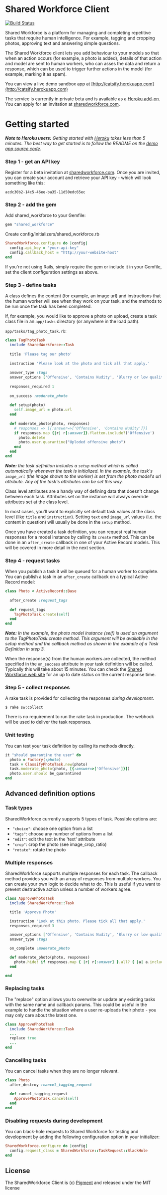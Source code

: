 Shared Workforce Client
=======================

[![Build Status](https://secure.travis-ci.org/sharedworkforce/sharedworkforce.png)](http://travis-ci.org/#!/sharedworkforce/sharedworkforce)

Shared Workforce is a platform for managing and completing repetitive tasks that require human intelligence. For example, tagging and cropping photos, approving text and answering simple questions.

The Shared Workforce client lets you add behaviour to your models so that when an action occurs (for example, a photo is added), details of that action and model are sent to human workers, who can asses the data and return a response, which can be used to trigger further actions in the model (for example, marking it as spam).

You can view a live demo sandbox app at [http://catsify.herokuapp.com](http://catsify.herokuapp.com)

The service is currently in private beta and is available as a [Heroku add-on](https://addons.heroku.com/sharedworkforce). You can apply for an invitation at [sharedworkforce.com](http://www.sharedworkforce.com).


Getting started
===============

_**Note to Heroku users:** Getting started with [Heroku](http://www.heroku.com]) takes less than 5 minutes. The best way to get started is to follow the README on the [demo app source code](https://github.com/sharedworkforce/sharedworkforce-demo-rails)._

### Step 1 - get an API key

Register for a beta invitation at [sharedworkforce.com](http://www.sharedworkforce.com). Once you are invited, you can create your account and retrieve your API key - which will look something like this:

    acdc30b2-14c5-46ee-ba35-11d50edc65ec

### Step 2 - add the gem
  
Add shared_workforce to your Gemfile:

```ruby
gem "shared_workforce"
```

Create config/initializers/shared_workforce.rb

```ruby
SharedWorkforce.configure do |config|
  config.api_key = "your-api-key"
  config.callback_host = "http://your-website-host"
end
```

If you're not using Rails, simply require the gem or include it in your Gemfile, set the client configuration settings as above.

### Step 3 - define tasks

A class defines the content (for example, an image url) and instructions that the human worker will see when they work on your task, and the methods to be run once the task has been completed.

If, for example, you would like to approve a photo on upload, create a task class file in an `app/tasks` directory (or anywhere in the load path).


`app/tasks/tag_photo_task.rb`:

```ruby
class TagPhotoTask
  include SharedWorkforce::Task
  
  title 'Please tag our photo'
  
  instruction 'Please look at the photo and tick all that apply.'
  
  answer_type :tags
  answer_options ['Offensive', 'Contains Nudity', 'Blurry or low quality', 'Upside down or sideways']
  
  responses_required 1
  
  on_success :moderate_photo
  
  def setup(photo)
    self.image_url = photo.url
  end
  
  def moderate_photo(photo, responses)
    # responses => [{:answer=>['Offensive', 'Contains Nudity']}]
    if responses.map {|r| r[:answer]}.flatten.include?('Offensive')
      photo.delete
      photo.user.quarantine("Uploded offensive photo")
    end
  end
end
```
_**Note:** the task definition includes a `setup` method which is called automatically whenever the task is initialized. In the example, the task's `image_url` (the image shown to the worker) is set from the photo model's url attribute. Any of the task's attributes can be set this way._

Class level attributes are a handy way of defining data that doesn't change between each task.
Attributes set on the instance will always override attributes set at the class level.

In most cases, you'll want to explicitly set default task values at the class level
(like `title` and `instruction`). Setting `text`
and `image_url` values (i.e. the content in question) will usually be done in
the `setup` method.</p>

Once you have created a task definition, you can request real human responses for a model instance by calling its `create` method. This can be done in an `after_create` callback in one of your Active Record models. This will be covered in more detail in the next section.

### Step 4 - request tasks

When you publish a task it will be queued for a human worker to complete. You can publish a task in an `after_create` callback on a typical Active Record model:

```ruby
class Photo < ActiveRecord::Base
  
  after_create :request_tags
  
  def request_tags
    TagPhotoTask.create(self)
  end
end
```

_**Note:** In the example, the photo model instance (self) is used an argument to the TagPhotoTask.create method. This argument will be available in the setup method and the callback method as shown in the example of a Task Definition in step 3._

When the response(s) from the human workers are collected, the method specified in the `on_success` attribute in your task definition will be called. Typically this will take about 15 minutes. You can check the [Shared Workforce web site](http://www.sharedworkforce.com) for an up to date status on the current response time.

### Step 5 - collect responses

A rake task is provided for collecting the responses *during development*.

```
$ rake sw:collect
```

There is no requirement to run the rake task in production. The webhook will be used to deliver the task responses.

### Unit testing

You can test your task definition by calling its methods directly.

```ruby
it "should quarantine the user" do
  photo = Factory(:photo)
  task = ClassifyPhotoTask.new(photo)
  task.moderate_photo(photo, [{:answer=>['Offensive']}])
  photo.user.should be_quarantined
end
```

Advanced definition options
----------------------------------------

### Task types

SharedWorkforce currently supports 5 types of task. Possible options are:

  * `"choice"`: choose one option from a list
  * `"tags"`: choose any number of options from a list
  * `"edit"`: edit the text in the 'text' attribute
  * `"crop"`: crop the photo (see image_crop_ratio)
  * `"rotate"`: rotate the photo

### Multiple responses

SharedWorkforce supports multiple responses for each task. The callback method provides you with an array of responses from multiple workers. You can create your own logic to decide what to do. This is useful if you want to prevent destructive action unless a number of workers agree.

```ruby
class ApprovePhotoTask
  include SharedWorkforce::Task

  title 'Approve Photo'

  instruction 'Look at this photo. Please tick all that apply.'
  responses_required 3

  answer_options ['Offensive', 'Contains Nudity', 'Blurry or low quality', 'Upside down or sideways']
  answer_type :tags

  on_complete :moderate_photo

  def moderate_photo(photo, responses)
    photo.hide! if responses.map { |r| r[:answer] }.all? { |a| a.include?('Contains Nudity') }
  end

end
```

### Replacing tasks

The "replace" option allows you to overwrite or update any existing tasks with the same name and callback params. This could be useful in the example to handle the situation where a user re-uploads their photo - you may only care about the latest one.

```ruby
class ApprovePhotoTask
  include SharedWorkforce::Task
  ...
  replace true
  ...  
end
```

### Cancelling tasks

You can cancel tasks when they are no longer relevant.

```ruby 
class Photo
  after_destroy :cancel_tagging_request

  def cancel_tagging_request
    ApprovePhotoTask.cancel(self)
  end
end
```

### Disabling requests during development

You can black-hole requests to Shared Workforce for testing and development by adding the following configuration option in your initializer:

```ruby
SharedWorkforce.configure do |config|
  config.request_class = SharedWorkforce::TaskRequest::BlackHole
end
```

License
-----------

The SharedWorkforce Client is (c) [Pigment](http://www.thinkpigment.com) and released under the MIT license

